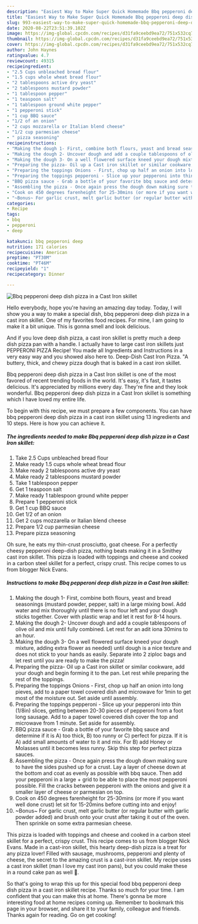 ```yaml
---
description: "Easiest Way to Make Super Quick Homemade Bbq pepperoni deep dish pizza in a Cast Iron skillet"
title: "Easiest Way to Make Super Quick Homemade Bbq pepperoni deep dish pizza in a Cast Iron skillet"
slug: 993-easiest-way-to-make-super-quick-homemade-bbq-pepperoni-deep-dish-pizza-in-a-cast-iron-skillet
date: 2020-08-22T23:51:39.102Z
image: https://img-global.cpcdn.com/recipes/d31fa9ceebd9ea72/751x532cq70/bbq-pepperoni-deep-dish-pizza-in-a-cast-iron-skillet-recipe-main-photo.jpg
thumbnail: https://img-global.cpcdn.com/recipes/d31fa9ceebd9ea72/751x532cq70/bbq-pepperoni-deep-dish-pizza-in-a-cast-iron-skillet-recipe-main-photo.jpg
cover: https://img-global.cpcdn.com/recipes/d31fa9ceebd9ea72/751x532cq70/bbq-pepperoni-deep-dish-pizza-in-a-cast-iron-skillet-recipe-main-photo.jpg
author: John Haynes
ratingvalue: 4.7
reviewcount: 49315
recipeingredient:
- "2.5 Cups unbleached bread flour"
- "1.5 cups whole wheat bread flour"
- "2 tablespoons active dry yeast"
- "2 tablespoons mustard powder"
- "1 tablespoon pepper"
- "1 teaspoon salt"
- "1 tablespoon ground white pepper"
- "1 pepperoni stick"
- "1 cup BBQ sauce"
- "1/2 of an onion"
- "2 cups mozzarella or Italian blend cheese"
- "1/2 cup parmesian cheese"
- " pizza seasoning"
recipeinstructions:
- "Making the dough 1- First, combine both flours, yeast and bread seasonings (mustard powder, pepper, salt) in a large mixing bowl. Add water and mix thoroughly until there is no flour left and your dough sticks together. Cover with plastic wrap and let it rest for 8-14 hours."
- "Making the dough 2- Uncover dough and add a couple tablespoons of olive oil and mix until fully combined. Let rest for an adit iona 30mins to an hour."
- "Making the dough 3- On a well flowered surface kneed your dough mixture, adding extra flower as needed) until dough is a nice texture and does not stick to your hands as easily. Separate into 2 ziploc bags and let rest until you are ready to make the pizza!"
- "Preparing the pizza- Oil up a Cast iron skillet or similar cookware, add your dough and begin forming it to the pan. Let rest while preparing the rest of the toppings."
- "Preparing the toppings Onions - First, chop up half an onion into long pieves, add to a paper towel covered dish and microwave for 1min to get most of the moisture out. Set aside until assembly."
- "Preparing the toppings pepperoni - Slice up your pepperoni into thin (1/8in) slices, getting between 20-30 pieces of pepperoni from a foot long sausage. Add to a paper towel covered dish cover the top and microwave from 1 minute. Set aside for assembly."
- "BBQ pizza sauce - Grab a bottle of your favorite bbq sauce and determine if it is A) too thick, B) too runny or C) perfect for pizza. If it is A) add small amounts of water to it and mix. For B) add Honey or Molasses until it becomes less runny. Skip this step for perfect pizza sauces."
- "Assembling the pizza - Once again press the dough down making sure to have the sides pushed up for a crust. Lay a layer of cheese down at the bottom and coat as evenly as possible with bbq sauce. Then add your pepperoni in a large + grid to be able to place the most pepperoni possible. Fill the cracks between pepperoni with the onions and give it a smaller layer of cheese or parmesian on top."
- "Cook on 450 degrees farenheight for 25-30mins (or more if you want well done crust) let sit for 15-20mins before cutting into and enjoy!"
- "~Bonus~ For garlic crust, melt garlic butter (or regular butter with garlic powder added) and brush onto your crust after taking it out of the oven. Then sprinkle on some extra parmesian cheese."
categories:
- Recipe
tags:
- bbq
- pepperoni
- deep

katakunci: bbq pepperoni deep 
nutrition: 171 calories
recipecuisine: American
preptime: "PT30M"
cooktime: "PT46M"
recipeyield: "1"
recipecategory: Dinner

---
```



![Bbq pepperoni deep dish pizza in a Cast Iron skillet](https://img-global.cpcdn.com/recipes/d31fa9ceebd9ea72/751x532cq70/bbq-pepperoni-deep-dish-pizza-in-a-cast-iron-skillet-recipe-main-photo.jpg)

Hello everybody, hope you're having an amazing day today. Today, I will show you a way to make a special dish, bbq pepperoni deep dish pizza in a cast iron skillet. One of my favorites food recipes. For mine, I am going to make it a bit unique. This is gonna smell and look delicious.

And if you love deep dish pizza, a cast iron skillet is pretty much a deep dish pizza pan with a handle. I actually have to large cast iron skillets just PEPPERONI PIZZA Recipe! You made all Ingredients and Instructions in a very easy way and you showed also here to. Deep-Dish Cast Iron Pizza. &#34;A buttery, thick, and chewy pizza dough that is baked in a cast iron skillet.

Bbq pepperoni deep dish pizza in a Cast Iron skillet is one of the most favored of recent trending foods in the world. It's easy, it's fast, it tastes delicious. It's appreciated by millions every day. They're fine and they look wonderful. Bbq pepperoni deep dish pizza in a Cast Iron skillet is something which I have loved my entire life.


To begin with this recipe, we must prepare a few components. You can have bbq pepperoni deep dish pizza in a cast iron skillet using 13 ingredients and 10 steps. Here is how you can achieve it.

<!--inarticleads1-->

##### The ingredients needed to make Bbq pepperoni deep dish pizza in a Cast Iron skillet:

1. Take 2.5 Cups unbleached bread flour
1. Make ready 1.5 cups whole wheat bread flour
1. Make ready 2 tablespoons active dry yeast
1. Make ready 2 tablespoons mustard powder
1. Take 1 tablespoon pepper
1. Get 1 teaspoon salt
1. Make ready 1 tablespoon ground white pepper
1. Prepare 1 pepperoni stick
1. Get 1 cup BBQ sauce
1. Get 1/2 of an onion
1. Get 2 cups mozzarella or Italian blend cheese
1. Prepare 1/2 cup parmesian cheese
1. Prepare  pizza seasoning


Oh sure, he eats my thin-crust prosciutto, goat cheese. For a perfectly cheesy pepperoni deep-dish pizza, nothing beats making it in a Smithey cast iron skillet. This pizza is loaded with toppings and cheese and cooked in a carbon steel skillet for a perfect, crispy crust. This recipe comes to us from blogger Nick Evans. 

<!--inarticleads2-->

##### Instructions to make Bbq pepperoni deep dish pizza in a Cast Iron skillet:

1. Making the dough 1- First, combine both flours, yeast and bread seasonings (mustard powder, pepper, salt) in a large mixing bowl. Add water and mix thoroughly until there is no flour left and your dough sticks together. Cover with plastic wrap and let it rest for 8-14 hours.
1. Making the dough 2- Uncover dough and add a couple tablespoons of olive oil and mix until fully combined. Let rest for an adit iona 30mins to an hour.
1. Making the dough 3- On a well flowered surface kneed your dough mixture, adding extra flower as needed) until dough is a nice texture and does not stick to your hands as easily. Separate into 2 ziploc bags and let rest until you are ready to make the pizza!
1. Preparing the pizza- Oil up a Cast iron skillet or similar cookware, add your dough and begin forming it to the pan. Let rest while preparing the rest of the toppings.
1. Preparing the toppings Onions - First, chop up half an onion into long pieves, add to a paper towel covered dish and microwave for 1min to get most of the moisture out. Set aside until assembly.
1. Preparing the toppings pepperoni - Slice up your pepperoni into thin (1/8in) slices, getting between 20-30 pieces of pepperoni from a foot long sausage. Add to a paper towel covered dish cover the top and microwave from 1 minute. Set aside for assembly.
1. BBQ pizza sauce - Grab a bottle of your favorite bbq sauce and determine if it is A) too thick, B) too runny or C) perfect for pizza. If it is A) add small amounts of water to it and mix. For B) add Honey or Molasses until it becomes less runny. Skip this step for perfect pizza sauces.
1. Assembling the pizza - Once again press the dough down making sure to have the sides pushed up for a crust. Lay a layer of cheese down at the bottom and coat as evenly as possible with bbq sauce. Then add your pepperoni in a large + grid to be able to place the most pepperoni possible. Fill the cracks between pepperoni with the onions and give it a smaller layer of cheese or parmesian on top.
1. Cook on 450 degrees farenheight for 25-30mins (or more if you want well done crust) let sit for 15-20mins before cutting into and enjoy!
1. ~Bonus~ For garlic crust, melt garlic butter (or regular butter with garlic powder added) and brush onto your crust after taking it out of the oven. Then sprinkle on some extra parmesian cheese.


This pizza is loaded with toppings and cheese and cooked in a carbon steel skillet for a perfect, crispy crust. This recipe comes to us from blogger Nick Evans. Made in a cast-iron skillet, this hearty deep-dish pizza is a treat for any pizza lover! Filled with sausage, mushrooms, pepperoni and plenty of cheese, the secret to the amazing crust is a cast-iron skillet. My recipe uses a cast iron skillet (man I love my cast iron pans), but you could make these in a round cake pan as well 🙂. 

So that's going to wrap this up for this special food bbq pepperoni deep dish pizza in a cast iron skillet recipe. Thanks so much for your time. I am confident that you can make this at home. There's gonna be more interesting food at home recipes coming up. Remember to bookmark this page in your browser, and share it to your family, colleague and friends. Thanks again for reading. Go on get cooking!
